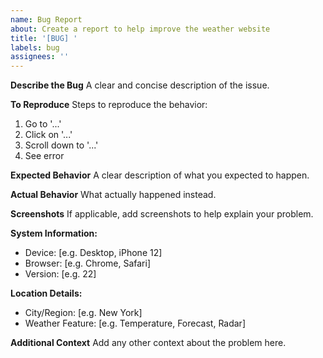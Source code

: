 ```yaml
---
name: Bug Report
about: Create a report to help improve the weather website
title: '[BUG] '
labels: bug
assignees: ''
---
```


**Describe the Bug**
A clear and concise description of the issue.

**To Reproduce**
Steps to reproduce the behavior:
1. Go to '...'
2. Click on '...'
3. Scroll down to '...'
4. See error

**Expected Behavior**
A clear description of what you expected to happen.

**Actual Behavior**
What actually happened instead.

**Screenshots**
If applicable, add screenshots to help explain your problem.

**System Information:**
 - Device: [e.g. Desktop, iPhone 12]
 - Browser: [e.g. Chrome, Safari]
 - Version: [e.g. 22]

**Location Details:**
 - City/Region: [e.g. New York]
 - Weather Feature: [e.g. Temperature, Forecast, Radar]

**Additional Context**
Add any other context about the problem here.
